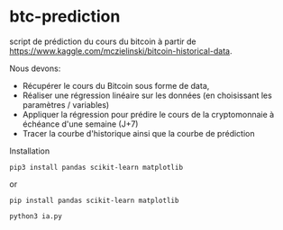 # btc-prediction

script de prédiction du cours du bitcoin à partir de https://www.kaggle.com/mczielinski/bitcoin-historical-data.

Nous devons:
 - Récupérer le cours du Bitcoin sous forme de data,
 - Réaliser une régression linéaire sur les données (en choisissant les paramètres / variables)
 - Appliquer la régression pour prédire le cours de la cryptomonnaie à échéance d'une semaine (J+7)
 - Tracer la courbe d'historique ainsi que la courbe de prédiction

Installation

``` pip3 install pandas scikit-learn matplotlib ```

or 

``` pip install pandas scikit-learn matplotlib ```

``` python3 ia.py ``` 
